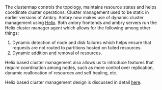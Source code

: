 The clustermap controls the topology, maintains resource states and helps coordinate cluster operations. Cluster management used to be static in earlier versions of Ambry. Ambry now makes use of dynamic cluster management using [Helix](http://helix.apache.org). Both ambry frontends and ambry servers run the Helix cluster manager agent which allows for the following among other things:

1. Dynamic detection of node and disk failures which helps ensure that requests are not routed to partitions hosted on failed resources.
2. Dynamic addition and removal of resources.

Helix based cluster management also allows us to introduce features that require coordination among nodes, such as more control over replication, dynamic reallocation of resources and self healing, etc. 

Helix based cluster management design is discussed in detail [here](https://docs.google.com/document/d/1gMweKKzpgcGciXzhNpjI3gf9973QhkZoYA6YkUhaFvU/edit?usp=sharing).